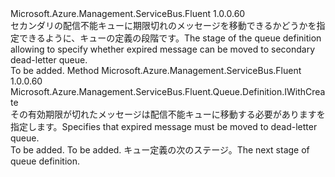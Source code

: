 <Type Name="IWithExpiredMessageMovedToDeadLetterQueue" FullName="Microsoft.Azure.Management.ServiceBus.Fluent.Queue.Definition.IWithExpiredMessageMovedToDeadLetterQueue">
  <TypeSignature Language="C#" Value="public interface IWithExpiredMessageMovedToDeadLetterQueue" />
  <TypeSignature Language="ILAsm" Value=".class public interface auto ansi abstract IWithExpiredMessageMovedToDeadLetterQueue" />
  <TypeSignature Language="DocId" Value="T:Microsoft.Azure.Management.ServiceBus.Fluent.Queue.Definition.IWithExpiredMessageMovedToDeadLetterQueue" />
  <TypeSignature Language="VB.NET" Value="Public Interface IWithExpiredMessageMovedToDeadLetterQueue" />
  <TypeSignature Language="F#" Value="type IWithExpiredMessageMovedToDeadLetterQueue = interface" />
  <AssemblyInfo>
    <AssemblyName>Microsoft.Azure.Management.ServiceBus.Fluent</AssemblyName>
    <AssemblyVersion>1.0.0.60</AssemblyVersion>
  </AssemblyInfo>
  <Interfaces />
  <Docs>
    <summary>
            <span data-ttu-id="9ef26-101">セカンダリの配信不能キューに期限切れのメッセージを移動できるかどうかを指定できるように、キューの定義の段階です。</span><span class="sxs-lookup"><span data-stu-id="9ef26-101">The stage of the queue definition allowing to specify whether expired message can be moved to secondary dead-letter queue.</span></span>
            </summary>
    <remarks>To be added.</remarks>
  </Docs>
  <Members>
    <Member MemberName="WithExpiredMessageMovedToDeadLetterQueue">
      <MemberSignature Language="C#" Value="public Microsoft.Azure.Management.ServiceBus.Fluent.Queue.Definition.IWithCreate WithExpiredMessageMovedToDeadLetterQueue ();" />
      <MemberSignature Language="ILAsm" Value=".method public hidebysig newslot virtual instance class Microsoft.Azure.Management.ServiceBus.Fluent.Queue.Definition.IWithCreate WithExpiredMessageMovedToDeadLetterQueue() cil managed" />
      <MemberSignature Language="DocId" Value="M:Microsoft.Azure.Management.ServiceBus.Fluent.Queue.Definition.IWithExpiredMessageMovedToDeadLetterQueue.WithExpiredMessageMovedToDeadLetterQueue" />
      <MemberSignature Language="VB.NET" Value="Public Function WithExpiredMessageMovedToDeadLetterQueue () As IWithCreate" />
      <MemberSignature Language="F#" Value="abstract member WithExpiredMessageMovedToDeadLetterQueue : unit -&gt; Microsoft.Azure.Management.ServiceBus.Fluent.Queue.Definition.IWithCreate" Usage="iWithExpiredMessageMovedToDeadLetterQueue.WithExpiredMessageMovedToDeadLetterQueue " />
      <MemberType>Method</MemberType>
      <AssemblyInfo>
        <AssemblyName>Microsoft.Azure.Management.ServiceBus.Fluent</AssemblyName>
        <AssemblyVersion>1.0.0.60</AssemblyVersion>
      </AssemblyInfo>
      <ReturnValue>
        <ReturnType>Microsoft.Azure.Management.ServiceBus.Fluent.Queue.Definition.IWithCreate</ReturnType>
      </ReturnValue>
      <Parameters />
      <Docs>
        <summary>
            <span data-ttu-id="9ef26-102">その有効期限が切れたメッセージは配信不能キューに移動する必要がありますを指定します。</span><span class="sxs-lookup"><span data-stu-id="9ef26-102">Specifies that expired message must be moved to dead-letter queue.</span></span>
            </summary>
        <returns>To be added.</returns>
        <remarks>To be added.</remarks>
        <return><span data-ttu-id="9ef26-103">キュー定義の次のステージ。</span><span class="sxs-lookup"><span data-stu-id="9ef26-103">The next stage of queue definition.</span></span></return>
      </Docs>
    </Member>
  </Members>
</Type>